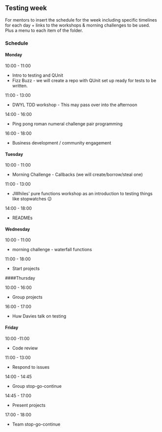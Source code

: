 ## Testing week

For mentors to insert the schedule for the week including specific timelines for each day + links to the
workshops & morning challenges to be used. Plus a menu to each item of the folder.

### Schedule

#### Monday

10:00 - 11:00
- Intro to testing and QUnit
- Fizz Buzz - we will create a repo with QUnit set up ready for tests to be written.

11:00 - 13:00
- DWYL TDD workshop - This may pass over into the afternoon

14:00 - 16:00
- Ping pong roman numeral challenge pair programming

16:00 - 18:00
- Business development / community engagement

#### Tuesday

10:00 - 11:00
- Morning Challenge - Callbacks (we will create/borrow/steal one)

11:00 - 13:00
- JWhiles' pure functions workshop as an introduction to testing things like stopwatches 😉

14:00 - 18:00
- READMEs

#### Wednesday

10:00 - 11:00
- morning challenge - waterfall functions

11:00 - 18:00
- Start projects

####Thursday

10:00 - 16:00
- Group projects

16:00 - 17:00
- Huw Davies talk on testing

#### Friday

10:00 -11:00
- Code review

11:00 - 13:00
- Respond to issues

14:00 - 14:45
- Group stop-go-continue

14:45 - 17:00
- Present projects

17:00 - 18:00
- Team stop-go-continue
